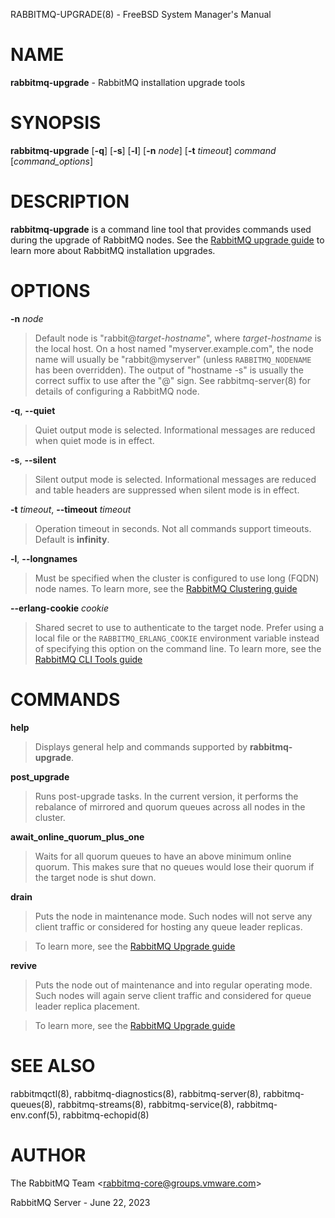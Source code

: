 RABBITMQ-UPGRADE(8) - FreeBSD System Manager's Manual

# NAME

**rabbitmq-upgrade** - RabbitMQ installation upgrade tools

# SYNOPSIS

**rabbitmq-upgrade**
\[**-q**]
\[**-s**]
\[**-l**]
\[**-n**&nbsp;*node*]
\[**-t**&nbsp;*timeout*]
*command*
\[*command\_options*]

# DESCRIPTION

**rabbitmq-upgrade**
is a command line tool that provides commands used during the upgrade of RabbitMQ nodes.
See the
[RabbitMQ upgrade guide](https://www.rabbitmq.com/upgrade.html)
to learn more about RabbitMQ installation upgrades.

# OPTIONS

**-n** *node*

> Default node is
> "rabbit@*target-hostname*",
> where
> *target-hostname*
> is the local host.
> On a host named
> "myserver.example.com",
> the node name will usually be
> "rabbit@myserver"
> (unless
> `RABBITMQ_NODENAME`
> has been overridden).
> The output of
> "hostname -s"
> is usually the correct suffix to use after the
> "@"
> sign.
> See
> rabbitmq-server(8)
> for details of configuring a RabbitMQ node.

**-q**, **--quiet**

> Quiet output mode is selected.
> Informational messages are reduced when quiet mode is in effect.

**-s**, **--silent**

> Silent output mode is selected.
> Informational messages are reduced and table headers are suppressed when silent mode is in effect.

**-t** *timeout*, **--timeout** *timeout*

> Operation timeout in seconds.
> Not all commands support timeouts.
> Default is
> **infinity**.

**-l**, **--longnames**

> Must be specified when the cluster is configured to use long (FQDN) node names.
> To learn more, see the
> [RabbitMQ Clustering guide](https://www.rabbitmq.com/clustering.html)

**--erlang-cookie** *cookie*

> Shared secret to use to authenticate to the target node.
> Prefer using a local file or the
> `RABBITMQ_ERLANG_COOKIE`
> environment variable instead of specifying this option on the command line.
> To learn more, see the
> [RabbitMQ CLI Tools guide](https://www.rabbitmq.com/cli.html)

# COMMANDS

**help**

> Displays general help and commands supported by
> **rabbitmq-upgrade**.

**post\_upgrade**

> Runs post-upgrade tasks. In the current version, it performs the rebalance of mirrored and quorum queues across all nodes in the cluster.

**await\_online\_quorum\_plus\_one**

> Waits for all quorum queues to have an above minimum online quorum.
> This makes sure that no queues would lose their quorum if the target node is shut down.

**drain**

> Puts the node in maintenance mode. Such nodes will not serve any
> client traffic or considered for hosting any queue leader replicas.

> To learn more, see the
> [RabbitMQ Upgrade guide](https://www.rabbitmq.com/upgrade.html#maintenance-mode)

**revive**

> Puts the node out of maintenance and into regular operating mode.
> Such nodes will again serve client traffic and considered for queue leader replica placement.

> To learn more, see the
> [RabbitMQ Upgrade guide](https://www.rabbitmq.com/upgrade.html#maintenance-mode)

# SEE ALSO

rabbitmqctl(8),
rabbitmq-diagnostics(8),
rabbitmq-server(8),
rabbitmq-queues(8),
rabbitmq-streams(8),
rabbitmq-service(8),
rabbitmq-env.conf(5),
rabbitmq-echopid(8)

# AUTHOR

The RabbitMQ Team &lt;[rabbitmq-core@groups.vmware.com](mailto:rabbitmq-core@groups.vmware.com)&gt;

RabbitMQ Server - June 22, 2023
